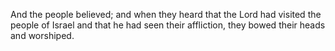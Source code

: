 And the people believed; and when they heard that the Lord had visited the people of Israel and that he had seen their affliction, they bowed their heads and worshiped.
